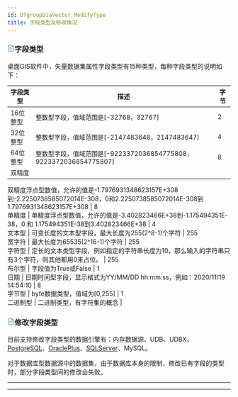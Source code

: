 ```yaml
---
id: DTgroupDiaVector_ModifyType
title: 字段类型及修改情况  
---  
```

### ![](../../img/read.gif)字段类型

桌面GIS软件中，矢量数据集属性字段类型有15种类型，每种字段类型的说明如下：

字段类型 | 描述 | 字节  
---|---|---  
16位整型 | 整数型字段，值域范围是[-32768，32767] | 2  
32位整型 | 整数型字段，值域范围是[-2147483648，2147483647] | 4  
64位整型 | 整数型字段，值域范围是[-9223372036854775808， 9223372036854775807] | 8  
双精度 |
双精度浮点型数值，允许的值是-1.7976931348623157E+308到-2.2250738585072014E-308，0和2.2250738585072014E-308到1.7976931348623157E+308
| 8  
单精度 | 单精度浮点型数值，允许的值是-3.402823466E+38到-1.175494351E-38，0 和
1.175494351E-38到3.402823466E+38 | 4  
文本型 | 可变长度的文本型字段，最大长度为255(2^8-1)个字符 | 255  
宽字符 | 最大长度为65535(2^16-1)个字符 | 255  
字符型 | 定长的文本类型字段，例如指定的字符串长度为10，那么输入的字符串只有3个字符，则其他都用0来占位。 | 255  
布尔型 | 字段值为True或False | 1  
日期 | 日期时间型字段，显示格式为YY/MM/DD hh:mm:ss，例如：2020/11/19 14:54:10 | 8  
字节型 | byte数据类型，值域为[0,255] | 1  
二进制型 | 二进制类型，有字符集的概念 |  
  
### ![](../../img/read.gif)修改字段类型

目前支持修改字段类型的数据引擎有：内存数据源、UDB、UDBX、[PostgreSQL](ModifyType_PostGreSQL.html)、[OraclePlus](ModifyType_OraclePlus.html)、[SQLServer](ModifyType_SQLPlus.html)、MySQL。

对于数据库型数据源中的数据集，由于数据库本身的限制，修改已有字段的类型时，部分字段类型间的修改会失败。

* * *

[](http://www.supermap.com)  
  
---

